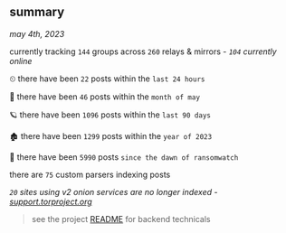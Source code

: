
## summary
_may 4th, 2023_

currently tracking `144` groups across `260` relays & mirrors - _`104` currently online_

⏲ there have been `22` posts within the `last 24 hours`

🦈 there have been `46` posts within the `month of may`

🪐 there have been `1096` posts within the `last 90 days`

🏚 there have been `1299` posts within the `year of 2023`

🦕 there have been `5990` posts `since the dawn of ransomwatch`

there are `75` custom parsers indexing posts

_`20` sites using v2 onion services are no longer indexed - [support.torproject.org](https://support.torproject.org/onionservices/v2-deprecation/)_

> see the project [README](https://github.com/joshhighet/ransomwatch#ransomwatch--) for backend technicals
